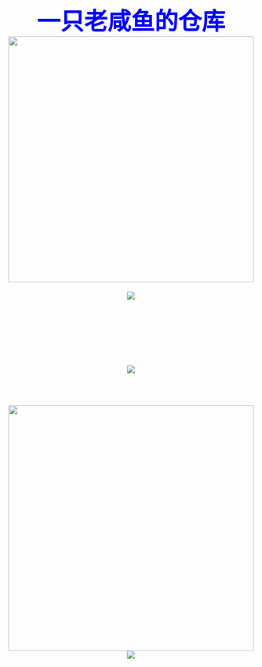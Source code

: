 <div align="center"><h1><font size="10" color="blue">一只老咸鱼的仓库</font?</h1><br><img src='https://loli.tc/images/0064e2d28ae7eb4548b.jpg' width="500px"></div>
<div align="center"> <img src="https://visitor-badge.glitch.me/badge?page_id=Qiuyebai-1226" /> </div>

<h1 align="center"> <a href="https://sunguoqi.com/"> <img src="https://readme-typing-svg.herokuapp.com/?lines=今天又是摸鱼的一天&center=true&size=27"> </a> </h1>

<div align="center"> <img src="https://activity-graph.herokuapp.com/graph?username=Qiuyebai-1226&theme=xcode" width="500px"/> <br><img src="https://github-readme-stats.vercel.app/api?username=Qiuyebai-1226&show_icons=true&theme=tokyonight"></div>



